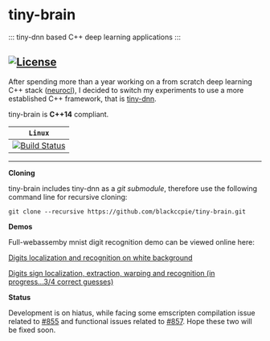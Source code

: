 # tiny-brain

::: tiny-dnn based C++ deep learning applications :::

[![License](https://img.shields.io/github/license/mashape/apistatus.svg)](https://raw.githubusercontent.com/blackccpie/tiny-brain/master/LICENSE)
-----------------

After spending more than a year working on a from scratch deep learning C++ stack ([neurocl](http://github.com/blackccpie/neurocl)), I decided to switch my experiments to use a more established C++ framework, that is [tiny-dnn](https://github.com/tiny-dnn/tiny-dnn).

tiny-brain is **C++14** compliant.

| **`Linux`** |
|-------------|
|[![Build Status](https://travis-ci.org/blackccpie/tiny-brain.svg?branch=master)](https://travis-ci.org/blackccpie/tiny-brain)|
-----------------

****Cloning****

tiny-brain includes tiny-dnn as a _git submodule_, therefore use the following command line for recursive cloning:

```
git clone --recursive https://github.com/blackccpie/tiny-brain.git
```

****Demos****

Full-webassemby mnist digit recognition demo can be viewed online here:

[Digits localization and recognition on white background](http://blackccpie.free.fr/ocr/)

[Digits sign localization, extraction, warping and recognition  (in progress...3/4 correct guesses)](http://blackccpie.free.fr/sign/)

****Status****

Development is on hiatus, while facing some emscripten compilation issue related to [#855](https://github.com/tiny-dnn/tiny-dnn/pull/855) and functional issues related to [#857](https://github.com/tiny-dnn/tiny-dnn/issues/857). Hope these two will be fixed soon.
